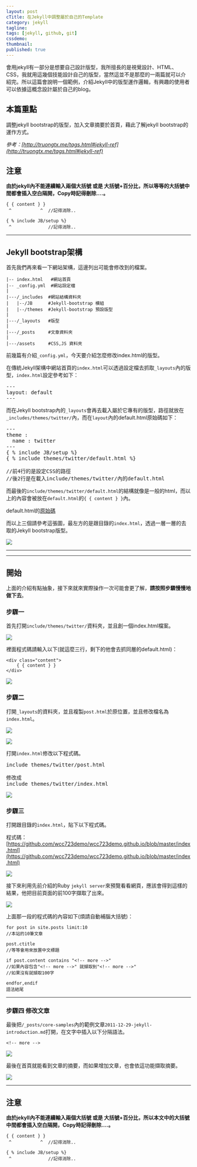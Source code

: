 ```yaml
---
layout: post
cTitle: 在Jekyll中調整屬於自己的Template
category: jekyll
tagline: 
tags: [jekyll, github, git]
cssdemo: 
thumbnail: 
published: true
---
```


會用jekyll有一部分是想要自己設計版型，我所擅長的是視覺設計、HTML、CSS，我就用這幾個技能設計自己的版型，當然這並不是那麼的一兩篇就可以介紹完。所以這篇會說明一個範例，介紹Jekyll中的版型運作邏輯，有興趣的使用者可以依據這概念設計屬於自己的blog。

<!-- more -->

## 本篇重點

調整jekyll bootstrap的版型，加入文章摘要於首頁，藉此了解jekyll bootstrap的運作方式。

*參考：[http://truongtx.me/tags.html#jekyll-ref](http://truongtx.me/tags.html#jekyll-ref)*

## 注意

**由於jekyll內不能連續輸入兩個大括號 或是 大括號+百分比，所以等等的大括號中間都會插入空白隔開，Copy時記得刪除....。**

	{ { content } }
	 ^	         ^  //記得消除..

	{ % include JB/setup %}
	 ^	            //記得消除..

	
-------------------

## Jekyll bootstrap架構

首先我們再來看一下網站架構，這邊列出可能會修改到的檔案。

	|-- index.html   #網站首頁
	|-- _config.yml  #網站設定檔
	|
	|---/_includes  #網站結構資料夾
	|	|--/JB      #Jekyll-bootstrap 模組
	|	|--/themes  #Jekyll-bootstrap 預設版型
	|
	|---/_layouts   #版型
	|
	|---/_posts     #文章資料夾
	|
	|---/assets     #CSS,JS 資料夾

前幾篇有介紹`_config.yml`，今天要介紹怎麼修改index.html的版型。

在傳統Jekyll架構中網站首頁的`index.html`可以透過設定檔去抓取`_layouts`內的版型，`index.html`設定參考如下：
	
<pre>
---
layout: default
---
</pre>


而在Jekyll bootstrap內的`_layouts`會再去載入屬於它專有的版型，路徑就放在`_includes/themes/twitter/`內，而在`layout`內的default.html原始碼如下：

<pre>
---
theme :
  name : twitter
---
{ % include JB/setup %}
{ % include themes/twitter/default.html %}

//前4行的是設定CSS的路徑
//後2行是在載入include/themes/twitter/內的default.html
</pre>


而最後的`include/themes/twitter/default.html`的結構就像是一般的html，而以上的內容會被放在`default.html`的`{ { content } }`內。

default.html的[原始碼](https://github.com/plusjade/jekyll-bootstrap/blob/master/_includes/themes/twitter/default.html)

而以上三個請參考這張圖，最左方的是跟目錄的`index.html`，透過一層一層的去取的Jekyll bootstrap版型。

![](/images/2014-01-15-jekyll-folder.png)


-----------------

-----------------

## 開始

上面的介紹有點抽象，接下來就來實際操作一次可能會更了解，**請按照步驟慢慢地做下去**。

### 步驟一

首先打開`include/themes/twitter/`資料夾，並且創一個index.html檔案。

![](/images/2014-01-13_215408.png)

裡面程式碼請輸入以下(就這麼三行，剩下的他會去抓同層的default.html)：

	
	<div class="content">
		{ { content } }
	</div>

![](/images/2014-01-13_215418.png)

### 步驟二

打開`_layouts`的資料夾，並且複製`post.html`於原位置，並且修改檔名為`index.html`。

![](/images/2014-01-13_215208.png)

![](/images/2014-01-13_215224.png)

打開`index.html`修改以下程式碼。

<pre>
include themes/twitter/post.html

修改成
include themes/twitter/index.html
</pre>

![](/images/2014-01-13_215330.png)

### 步驟三

打開跟目錄的`index.html`，貼下以下程式碼。

程式碼：[https://github.com/wcc723demo/wcc723demo.github.io/blob/master/index.html](https://github.com/wcc723demo/wcc723demo.github.io/blob/master/index.html)

![](/images/2014-01-13_215719.png)

接下來利用先前介紹的Ruby `jekyll server`來預覽看看網頁，應該會得到這樣的結果，他把目前頁面的前100字擷取了出來。

![](/images/2014-01-13_215806.png)

上面那一段的程式碼的內容如下(煩請自動補腦大括號)：


	for post in site.posts limit:10
	//本站的10筆文章

	post.ctitle
	//等等會用來放置中文標題

	if post.content contains "<!-- more -->"
	//如果內容包含"<!-- more -->" 就擷取到"<!-- more -->"
	//如果沒有就擷取100字

	endfor,endif
	語法結尾



----------

### 步驟四 修改文章

最後把`/_posts/core-samples`內的範例文章`2011-12-29-jekyll-introduction.md`打開，在文字中插入以下分隔語法。

	<!-- more -->

![](/images/2014-01-13_215900.png)

最後在首頁就能看到文章的摘要，而如果增加文章，也會依這功能擷取摘要。

![](/images/2014-01-13_215950.png)

------------

## 注意

**由於jekyll內不能連續輸入兩個大括號 或是 大括號+百分比，所以本文中的大括號中間都會插入空白隔開，Copy時記得刪除....。**

	{ { content } }
	 ^	         ^  //記得消除..

	{ % include JB/setup %}
	 ^	            //記得消除..
